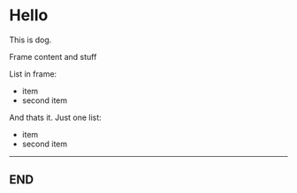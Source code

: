 # Hello

This is dog.

<div react-component-name="Frame" color="#980000">
  Frame content and stuff

  List in frame:

  * item
  * second item
</div>

<div react-component-name="Square" color="#0DAF4A" />

And thats it. Just one list:

* item
* second item

--------

## END